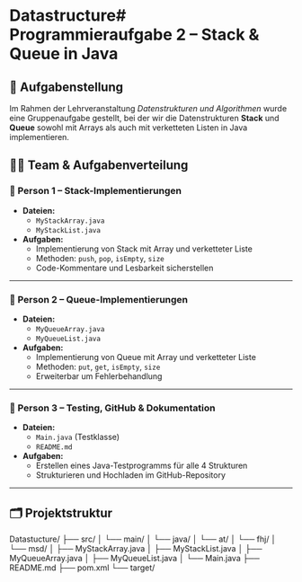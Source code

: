 # Datastructure# Programmieraufgabe 2 – Stack & Queue in Java

## 📌 Aufgabenstellung

Im Rahmen der Lehrveranstaltung *Datenstrukturen und Algorithmen* wurde eine Gruppenaufgabe gestellt, bei der wir die Datenstrukturen **Stack** und **Queue** sowohl mit Arrays als auch mit verketteten Listen in Java implementieren.


## 👨‍💻 Team & Aufgabenverteilung

### 👤 Person 1 – Stack-Implementierungen
- **Dateien:**  
  - `MyStackArray.java`  
  - `MyStackList.java`  
- **Aufgaben:**  
  - Implementierung von Stack mit Array und verketteter Liste  
  - Methoden: `push`, `pop`, `isEmpty`, `size`  
  - Code-Kommentare und Lesbarkeit sicherstellen

---

### 👤 Person 2 – Queue-Implementierungen
- **Dateien:**  
  - `MyQueueArray.java`  
  - `MyQueueList.java`  
- **Aufgaben:**  
  - Implementierung von Queue mit Array und verketteter Liste  
  - Methoden: `put`, `get`, `isEmpty`, `size`  
  - Erweiterbar um Fehlerbehandlung

---

### 👤 Person 3 – Testing, GitHub & Dokumentation
- **Dateien:**  
  - `Main.java` (Testklasse)  
  - `README.md`  
- **Aufgaben:**  
  - Erstellen eines Java-Testprogramms für alle 4 Strukturen  
  - Strukturieren und Hochladen im GitHub-Repository  

---

## 🗂️ Projektstruktur

Datastucture/
├── src/
│ └── main/
│ └── java/
│ └── at/
│ └── fhj/
│ └── msd/
│ ├── MyStackArray.java
│ ├── MyStackList.java
│ ├── MyQueueArray.java
│ ├── MyQueueList.java
│ └── Main.java
├── README.md
├── pom.xml
└── target/


